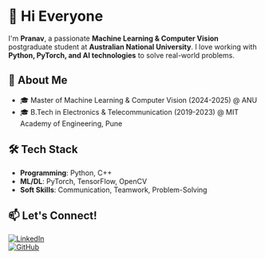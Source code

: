 # 👋 Hi Everyone

 I'm **Pranav**, a passionate **Machine Learning & Computer Vision** postgraduate student at **Australian National University**. I love working with **Python, PyTorch, and AI technologies** to solve real-world problems.  

## 🔬 About Me  
- 🎓 Master of Machine Learning & Computer Vision (2024-2025) @ ANU  
- 🎓 B.Tech in Electronics & Telecommunication (2019-2023) @ MIT Academy of Engineering, Pune  

## 🛠️ Tech Stack  
- **Programming**: Python, C++  
- **ML/DL**: PyTorch, TensorFlow, OpenCV  
- **Soft Skills**: Communication, Teamwork, Problem-Solving  

## 📫 Let's Connect!  
[![LinkedIn](https://img.shields.io/badge/LinkedIn-Connect-blue?style=flat&logo=linkedin)](https://www.linkedin.com/in/pranavunkule/)  
[![GitHub](https://img.shields.io/badge/GitHub-Follow-black?style=flat&logo=github)](https://github.com/pranavunkule)  

